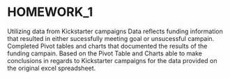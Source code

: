# HOMEWORK_1
Utilizing data from Kickstarter campaigns
Data reflects funding information that resulted in either sucessfully meeting goal or unsucessful campain.  
Completed Pivot tables and charts that documented the results of the funding campain. 
Based on the Pivot Table and Charts able to make conclusions in regards to Kickstarter campaigns for the data provided on the original excel spreadsheet.
